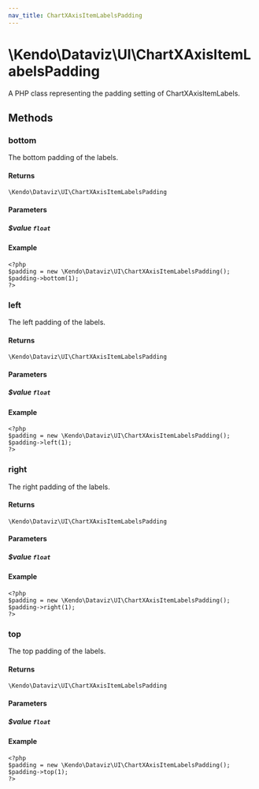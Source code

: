 ```yaml
---
nav_title: ChartXAxisItemLabelsPadding
---
```


# \Kendo\Dataviz\UI\ChartXAxisItemLabelsPadding

A PHP class representing the padding setting of ChartXAxisItemLabels.


## Methods

### bottom
The bottom padding of the labels.

#### Returns
`\Kendo\Dataviz\UI\ChartXAxisItemLabelsPadding`

#### Parameters

##### $value `float`



#### Example 
    <?php
    $padding = new \Kendo\Dataviz\UI\ChartXAxisItemLabelsPadding();
    $padding->bottom(1);
    ?>

### left
The left padding of the labels.

#### Returns
`\Kendo\Dataviz\UI\ChartXAxisItemLabelsPadding`

#### Parameters

##### $value `float`



#### Example 
    <?php
    $padding = new \Kendo\Dataviz\UI\ChartXAxisItemLabelsPadding();
    $padding->left(1);
    ?>

### right
The right padding of the labels.

#### Returns
`\Kendo\Dataviz\UI\ChartXAxisItemLabelsPadding`

#### Parameters

##### $value `float`



#### Example 
    <?php
    $padding = new \Kendo\Dataviz\UI\ChartXAxisItemLabelsPadding();
    $padding->right(1);
    ?>

### top
The top padding of the labels.

#### Returns
`\Kendo\Dataviz\UI\ChartXAxisItemLabelsPadding`

#### Parameters

##### $value `float`



#### Example 
    <?php
    $padding = new \Kendo\Dataviz\UI\ChartXAxisItemLabelsPadding();
    $padding->top(1);
    ?>

